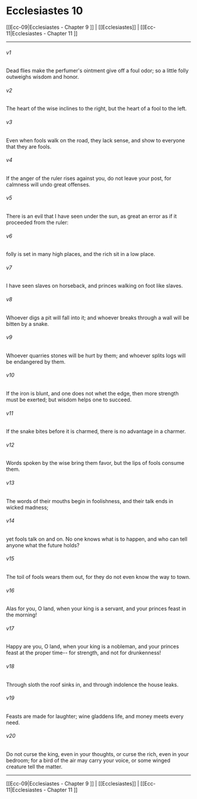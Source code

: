 # Ecclesiastes 10

[[Ecc-09|Ecclesiastes - Chapter 9 ]] | [[Ecclesiastes]] | [[Ecc-11|Ecclesiastes - Chapter 11 ]]
***

###### v1
Dead flies make the perfumer's ointment give off a foul odor; so a little folly outweighs wisdom and honor.
###### v2
The heart of the wise inclines to the right, but the heart of a fool to the left.
###### v3
Even when fools walk on the road, they lack sense, and show to everyone that they are fools.
###### v4
If the anger of the ruler rises against you, do not leave your post, for calmness will undo great offenses.
###### v5
There is an evil that I have seen under the sun, as great an error as if it proceeded from the ruler:
###### v6
folly is set in many high places, and the rich sit in a low place.
###### v7
I have seen slaves on horseback, and princes walking on foot like slaves.
###### v8
Whoever digs a pit will fall into it; and whoever breaks through a wall will be bitten by a snake.
###### v9
Whoever quarries stones will be hurt by them; and whoever splits logs will be endangered by them.
###### v10
If the iron is blunt, and one does not whet the edge, then more strength must be exerted; but wisdom helps one to succeed.
###### v11
If the snake bites before it is charmed, there is no advantage in a charmer.
###### v12
Words spoken by the wise bring them favor, but the lips of fools consume them.
###### v13
The words of their mouths begin in foolishness, and their talk ends in wicked madness;
###### v14
yet fools talk on and on. No one knows what is to happen, and who can tell anyone what the future holds?
###### v15
The toil of fools wears them out, for they do not even know the way to town.
###### v16
Alas for you, O land, when your king is a servant, and your princes feast in the morning!
###### v17
Happy are you, O land, when your king is a nobleman, and your princes feast at the proper time-- for strength, and not for drunkenness!
###### v18
Through sloth the roof sinks in, and through indolence the house leaks.
###### v19
Feasts are made for laughter; wine gladdens life, and money meets every need.
###### v20
Do not curse the king, even in your thoughts, or curse the rich, even in your bedroom; for a bird of the air may carry your voice, or some winged creature tell the matter.

***

[[Ecc-09|Ecclesiastes - Chapter 9 ]] | [[Ecclesiastes]] | [[Ecc-11|Ecclesiastes - Chapter 11 ]]

